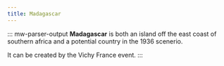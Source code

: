 ```yaml
---
title: Madagascar
---
```


::: mw-parser-output
**Madagascar** is both an island off the east coast of southern africa
and a potential country in the 1936 scenerio.

It can be created by the Vichy France event.
:::
